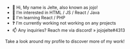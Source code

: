 - 👋 Hi, My name is Jelte, also known as jojo!
- 👀 I’m interested in HTML / JS / React / Java
- 🌱 I'm learning React / PHP
- ❓ I'm currently working not working on any projects
- 📫 Any inquiries? Reach me via discord! » jojojelte#4313


Take a look around my profile to discover more of my work!
